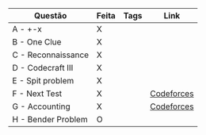 | Questão | Feita | Tags | Link |
| ------- | ----- | ---- | ---- |
| A - +-x | X | |  |
| B - One Clue | X | |  |
| C - Reconnaissance | X | |  |
| D - Codecraft III | X | |  |
| E - Spit problem | X | |  |
| F - Next Test | X | | [Codeforces](https://codeforces.com/problemset/problem/27/A) |
| G - Accounting | X | | [Codeforces](https://codeforces.com/problemset/problem/30/A) |
| H - Bender Problem | O | |  |